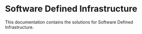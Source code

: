 # Software Defined Infrastructure

This documentation contains the solutions for Software Defined Infrastructure.
